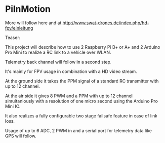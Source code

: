 PiInMotion
==========

More will follow here and at http://www.swat-drones.de/index.php/hd-fpv/einleitung


Teaser:

This project will describe how to use 2 Raspberry Pi B+ or A+ and 2 Arduino Pro Mini to realize a RC link to a vehicle over WLAN.

Telemetry back channel will follow in a second step.


It's mainly for FPV usage in combination with a HD video stream.

At the ground side it takes the PPM signal of a standard RC transmitter with up to 12 channel.

At the air side it gives 8 PWM and a PPM with up to 12 channel simultaniously with a resolution of one micro second using the Arduino Pro Mini IO.

It also realizes a fully configurable two stage failsafe feature in case of link loss.

Usage of up to 6 ADC, 2 PWM in and a serial port for telemetry data like GPS will follow.
